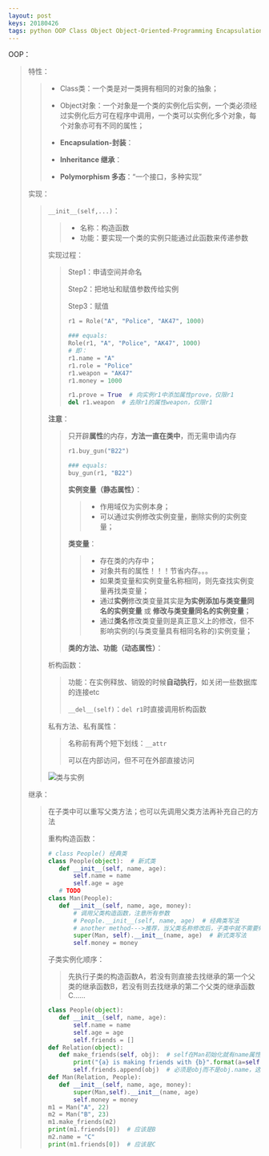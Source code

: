 ```yaml
---
layout: post
keys: 20180426
tags: python OOP Class Object Object-Oriented-Programming Encapsulation Inheritance Polymorphism
---
```


OOP：

> 特性：
>
> > - Class类：一个类是对一类拥有相同的对象的抽象；
> >
> > - Object对象：一个对象是一个类的实例化后实例，一个类必须经过实例化后方可在程序中调用，一个类可以实例化多个对象，每个对象亦可有不同的属性；
> > - **Encapsulation-封装**：
> > - **Inheritance 继承**：
> > - **Polymorphism 多态**：“一个接口，多种实现”
>
> 实现：
>
> >`__init__(self,...)`：
> >
> >> - 名称：构造函数
> >> - 功能：要实现一个类的实例只能通过此函数来传递参数
> >
> >实现过程：
> >
> >> Step1：申请空间并命名
> >>
> >> Step2：把地址和赋值参数传给实例
> >>
> >> Step3：赋值
> >>
> >> ```python
> >> r1 = Role("A", "Police", "AK47", 1000)
> >>
> >> ### equals:
> >> Role(r1, "A", "Police", "AK47", 1000)
> >> # 即：
> >> r1.name = "A"
> >> r1.role = "Police"
> >> r1.weapon = "AK47"
> >> r1.money = 1000
> >>
> >> r1.prove = True  # 向实例r1中添加属性prove，仅限r1
> >> del r1.weapon  # 去除r1的属性weapon，仅限r1
> >> ```
> >
> >**注意**：
> >
> >> 只开辟**属性**的内存，**方法一直在类中**，而无需申请内存
> >>
> >> ```python
> >> r1.buy_gun("B22")
> >>
> >> ### equals:
> >> buy_gun(r1, "B22")
> >> ```
> >>
> >> **实例变量（静态属性）**：
> >>
> >> > - 作用域仅为实例本身；
> >> > - 可以通过实例修改实例变量，删除实例的实例变量；
> >>
> >> **类变量**：
> >>
> >> > - 存在类的内存中；
> >> > - 对象共有的属性！！！节省内存。。。
> >> > - 如果类变量和实例变量名称相同，则先查找实例变量再找类变量；
> >> > - 通过**实例**修改类变量其实是**为实例添加与类变量同名的实例变量** 或 **修改与类变量同名的实例变量**；
> >> > - 通过**类名**修改类变量则是真正意义上的修改，但不影响实例的(与类变量具有相同名称的)实例变量；
> >>
> >> **类的方法、功能（动态属性）**：
> >
> >析构函数：
> >
> >> 功能：在实例释放、销毁的时候**自动执行**，如关闭一些数据库的连接etc
> >>
> >> `__del__(self)`：`del r1`时直接调用析构函数
> >
> >私有方法、私有属性：
> >
> >>名称前有两个短下划线：`__attr`
> >>
> >>可以在内部访问，但不可在外部直接访问
> >
> >![类与实例](https://github.com/Syuukensyou/syuukensyou.github.io/blob/master/_posts_pic/class.png)
>
> 继承：
>
> >在子类中可以重写父类方法；也可以先调用父类方法再补充自己的方法
> >
> >重构构造函数：
> >
> >```python
> ># class People() 经典类
> >class People(object):  # 新式类
> >    def __init__(self, name, age):
> >        self.name = name
> >        self.age = age
> >    # TODO
> >class Man(People):
> >    def __init__(self, name, age, money):
> >        # 调用父类构造函数，注意所有参数
> >        # People.__init__(self, name, age)  # 经典类写法
> >        # another method--->推荐，当父类名称修改后，子类中就不需要修改
> >        super(Man, self).__init__(name, age)  # 新式类写法
> >        self.money = money
> >```
> >
> >子类实例化顺序：
> >
> >> 先执行子类的构造函数A，若没有则直接去找继承的第一个父类的继承函数B，若没有则去找继承的第二个父类的继承函数C......
> >
> >```python
> >class People(object):
> >    def __init__(self, name, age):
> >        self.name = name
> >        self.age = age
> >        self.friends = []
> >def Relation(object):
> >    def make_friends(self, obj):  # self在Man初始化就有name属性，同理obj也是
> >        print("{a} is making friends with {b}".format(a=self.name, b=obj.name))
> >        self.friends.append(obj)  # 必须是obj而不是obj.name，这样当实例变量修改名字后就obj的名字也随之改变
> >def Man(Relation, People):
> >    def __init__(self, name, age, money):
> >        super(Man,self).__init__(name, age)
> >        self.money = money
> >m1 = Man("A", 22)
> >m2 = Man("B", 23)
> >m1.make_friends(m2)
> >print(m1.friends[0])  # 应该是B
> >m2.name = "C"
> >print(m1.friends[0])  # 应该是C
> >```
> >
> >
